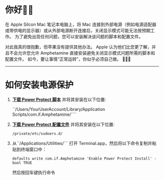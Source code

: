 # 你好👋🏼

在 Apple Silcon Mac 笔记本电脑上，将 Mac 连接到外部电源（例如电源适配器或带供电的显示器）或从外部电源断开连接后，关闭显示模式可能无法按预期工作。 为了避免出现任何问题，您可以安装解决该问题的脚本和配置文件。

对此我真的很抱歉，但苹果没有提供其他办法。 Apple 认为他们比您更了解，并且不会允许您允许 Amphetamine 直接安装避免关闭显示模式问题所需的脚本和配置文件。 如今，要让事情“正常运转”，你似乎必须自己做。 🔨💪🏼

---

# 如何安装电源保护

1. <b>[下载 Power Protect 脚本](https://raw.githubusercontent.com/x74353/Amphetamine/master/Files/PowerProtect_Script.zip)</b> 并将其安装在以下位置:
   
     ``/Users/YourUserAccount/Library/Application Scripts/com.if.Amphetamine/````

3. <b>[下载 Power Protect 配置文件](https://raw.githubusercontent.com/x74353/Amphetamine/master/Files/PowerProtect_Configuration.zip)</b> 并将其安装在以下位置:
   
     ```/private/etc/sudoers.d/```

5. 从``/Applications/Utilities/``` 打开 Terminal.app，然后将以下命令复制并粘贴到终端窗口中：<BR>

     ```defaults write com.if.Amphetamine 'Enable Power Protect Install' -bool TRUE```

    然后按回车键执行命令
